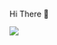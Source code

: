 Hi There 🖖

![](https://komarev.com/ghpvc/?username=deoffuscated&label=PROFILE+VIEWS&color=blue&style=plastic)
